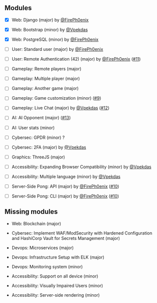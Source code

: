 ## Modules

- [x] Web: Django (major) by [@FirePh0enix]
- [x] Web: Bootstrap (minor) by [@Vpekdas]
- [x] Web: PostgreSQL (minor) by [@FirePh0enix]

- [ ] User: Standard user (major) by [@FirePh0enix]
- [ ] User: Remote Authentication (42) (major) by [@FirePh0enix] ([#11])

- [ ] Gameplay: Remote players (major)
- [ ] Gameplay: Multiple player (major)
- [ ] Gameplay: Another game (major)
- [ ] Gameplay: Game customization (minor) ([#9])
- [ ] Gameplay: Live Chat (major) by [@Vpekdas] ([#12])

- [ ] AI: AI Opponent (major) ([#13])
- [ ] AI: User stats (minor)

- [ ] Cybersec: GPDR (minor) ?
- [ ] Cybersec: 2FA (major) by [@Vpekdas]

- [ ] Graphics: ThreeJS (major)

- [ ] Accessibility: Expanding Browser Compatibility (minor) by [@Vpekdas]
- [ ] Accessibility: Multiple language (minor) by [@Vpekdas]

- [ ] Server-Side Pong: API (major) by [@FirePh0enix] ([#10])
- [ ] Server-Side Pong: CLI (major) by [@FirePh0enix] ([#10])

## Missing modules

- Web: Blockchain (major)

- Cybersec: Implement WAF/ModSecurity with Hardened Configuration and HashiCorp Vault for Secrets Management (major)

- Devops: Microservices (major)
- Devops: Infrastructure Setup with ELK (major)
- Devops: Monitoring system (minor)

- Accessibility: Support on all device (minor)
- Accessibility: Visually Impaired Users (minor)
- Accessibility: Server-side rendering (minor)

[@FirePh0enix]: https://github.com/FirePh0enix
[@Vpekdas]: https://github.com/Vpekdas

[#9]: https://github.com/FirePh0enix/ft_transcendence/issues/9
[#10]: https://github.com/FirePh0enix/ft_transcendence/issues/10
[#11]: https://github.com/FirePh0enix/ft_transcendence/issues/11
[#12]: https://github.com/FirePh0enix/ft_transcendence/issues/12
[#13]: https://github.com/FirePh0enix/ft_transcendence/issues/13
